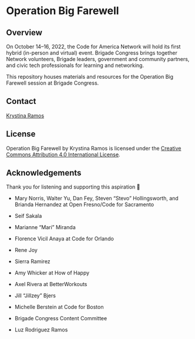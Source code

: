 # Operation Big Farewell

## Overview

On October 14–16, 2022, the Code for America Network will hold its first hybrid (in-person and virtual) event. Brigade Congress brings together Network volunteers, Brigade leaders, government and community partners, and civic tech professionals for learning and networking. 

This repository houses materials and resources for the Operation Big Farewell session at Brigade Congress.

## Contact
[Krystina Ramos](https://linkedin.com/in/krystinaramos)

## License
Operation Big Farewell by Krystina Ramos is licensed under the [Creative Commons Attribution 4.0 International License](https://creativecommons.org/licenses/by/4.0/).

## Acknowledgements
Thank you for listening and supporting this aspiration 🐔 

* Mary Norris, Walter Yu, Dan Fey, Steven “Stevo” Hollingsworth, and Brianda Hernandez at Open Fresno/Code for Sacramento

* Seif Sakala

* Marianne “Mari” Miranda

* Florence Vicil Anaya at Code for Orlando

* Rene Joy

* Sierra Ramirez

* Amy Whicker at How of Happy

* Axel Rivera at BetterWorkouts

* Jill “Jillzey” Bjers

* Michelle Berstein at Code for Boston

* Brigade Congress Content Committee

* Luz Rodriguez Ramos
